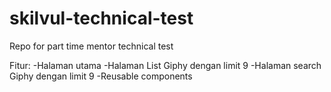# skilvul-technical-test
Repo for part time mentor technical test

Fitur:
-Halaman utama
-Halaman List Giphy dengan limit 9
-Halaman search Giphy dengan limit 9
-Reusable components
